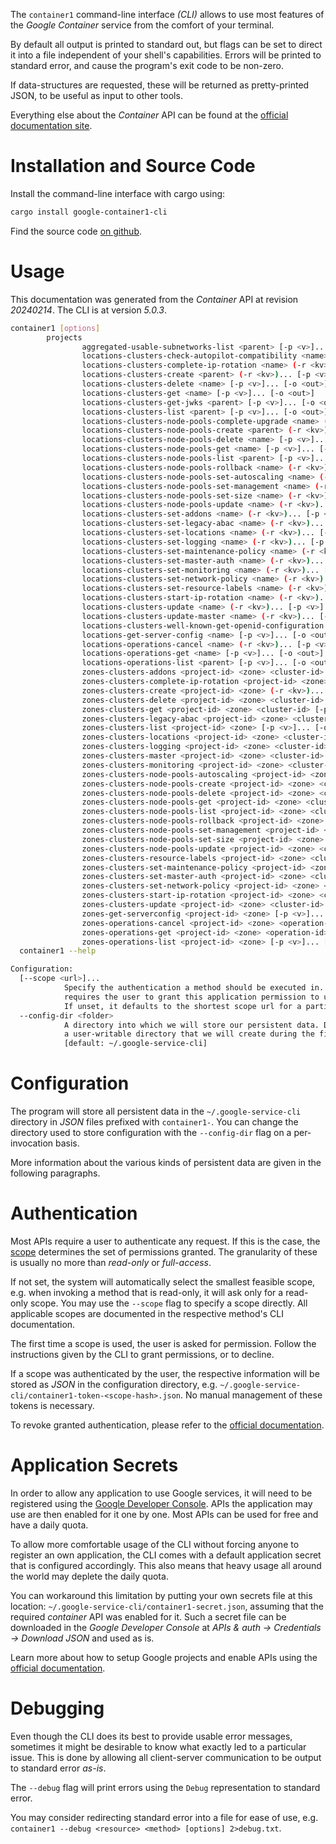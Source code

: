<!---
DO NOT EDIT !
This file was generated automatically from 'src/generator/templates/cli/README.md.mako'
DO NOT EDIT !
-->
The `container1` command-line interface *(CLI)* allows to use most features of the *Google Container* service from the comfort of your terminal.

By default all output is printed to standard out, but flags can be set to direct it into a file independent of your shell's
capabilities. Errors will be printed to standard error, and cause the program's exit code to be non-zero.

If data-structures are requested, these will be returned as pretty-printed JSON, to be useful as input to other tools.

Everything else about the *Container* API can be found at the
[official documentation site](https://cloud.google.com/container-engine/).

# Installation and Source Code

Install the command-line interface with cargo using:

```bash
cargo install google-container1-cli
```

Find the source code [on github](https://github.com/Byron/google-apis-rs/tree/main/gen/container1-cli).

# Usage

This documentation was generated from the *Container* API at revision *20240214*. The CLI is at version *5.0.3*.

```bash
container1 [options]
        projects
                aggregated-usable-subnetworks-list <parent> [-p <v>]... [-o <out>]
                locations-clusters-check-autopilot-compatibility <name> [-p <v>]... [-o <out>]
                locations-clusters-complete-ip-rotation <name> (-r <kv>)... [-p <v>]... [-o <out>]
                locations-clusters-create <parent> (-r <kv>)... [-p <v>]... [-o <out>]
                locations-clusters-delete <name> [-p <v>]... [-o <out>]
                locations-clusters-get <name> [-p <v>]... [-o <out>]
                locations-clusters-get-jwks <parent> [-p <v>]... [-o <out>]
                locations-clusters-list <parent> [-p <v>]... [-o <out>]
                locations-clusters-node-pools-complete-upgrade <name> (-r <kv>)... [-p <v>]... [-o <out>]
                locations-clusters-node-pools-create <parent> (-r <kv>)... [-p <v>]... [-o <out>]
                locations-clusters-node-pools-delete <name> [-p <v>]... [-o <out>]
                locations-clusters-node-pools-get <name> [-p <v>]... [-o <out>]
                locations-clusters-node-pools-list <parent> [-p <v>]... [-o <out>]
                locations-clusters-node-pools-rollback <name> (-r <kv>)... [-p <v>]... [-o <out>]
                locations-clusters-node-pools-set-autoscaling <name> (-r <kv>)... [-p <v>]... [-o <out>]
                locations-clusters-node-pools-set-management <name> (-r <kv>)... [-p <v>]... [-o <out>]
                locations-clusters-node-pools-set-size <name> (-r <kv>)... [-p <v>]... [-o <out>]
                locations-clusters-node-pools-update <name> (-r <kv>)... [-p <v>]... [-o <out>]
                locations-clusters-set-addons <name> (-r <kv>)... [-p <v>]... [-o <out>]
                locations-clusters-set-legacy-abac <name> (-r <kv>)... [-p <v>]... [-o <out>]
                locations-clusters-set-locations <name> (-r <kv>)... [-p <v>]... [-o <out>]
                locations-clusters-set-logging <name> (-r <kv>)... [-p <v>]... [-o <out>]
                locations-clusters-set-maintenance-policy <name> (-r <kv>)... [-p <v>]... [-o <out>]
                locations-clusters-set-master-auth <name> (-r <kv>)... [-p <v>]... [-o <out>]
                locations-clusters-set-monitoring <name> (-r <kv>)... [-p <v>]... [-o <out>]
                locations-clusters-set-network-policy <name> (-r <kv>)... [-p <v>]... [-o <out>]
                locations-clusters-set-resource-labels <name> (-r <kv>)... [-p <v>]... [-o <out>]
                locations-clusters-start-ip-rotation <name> (-r <kv>)... [-p <v>]... [-o <out>]
                locations-clusters-update <name> (-r <kv>)... [-p <v>]... [-o <out>]
                locations-clusters-update-master <name> (-r <kv>)... [-p <v>]... [-o <out>]
                locations-clusters-well-known-get-openid-configuration <parent> [-p <v>]... [-o <out>]
                locations-get-server-config <name> [-p <v>]... [-o <out>]
                locations-operations-cancel <name> (-r <kv>)... [-p <v>]... [-o <out>]
                locations-operations-get <name> [-p <v>]... [-o <out>]
                locations-operations-list <parent> [-p <v>]... [-o <out>]
                zones-clusters-addons <project-id> <zone> <cluster-id> (-r <kv>)... [-p <v>]... [-o <out>]
                zones-clusters-complete-ip-rotation <project-id> <zone> <cluster-id> (-r <kv>)... [-p <v>]... [-o <out>]
                zones-clusters-create <project-id> <zone> (-r <kv>)... [-p <v>]... [-o <out>]
                zones-clusters-delete <project-id> <zone> <cluster-id> [-p <v>]... [-o <out>]
                zones-clusters-get <project-id> <zone> <cluster-id> [-p <v>]... [-o <out>]
                zones-clusters-legacy-abac <project-id> <zone> <cluster-id> (-r <kv>)... [-p <v>]... [-o <out>]
                zones-clusters-list <project-id> <zone> [-p <v>]... [-o <out>]
                zones-clusters-locations <project-id> <zone> <cluster-id> (-r <kv>)... [-p <v>]... [-o <out>]
                zones-clusters-logging <project-id> <zone> <cluster-id> (-r <kv>)... [-p <v>]... [-o <out>]
                zones-clusters-master <project-id> <zone> <cluster-id> (-r <kv>)... [-p <v>]... [-o <out>]
                zones-clusters-monitoring <project-id> <zone> <cluster-id> (-r <kv>)... [-p <v>]... [-o <out>]
                zones-clusters-node-pools-autoscaling <project-id> <zone> <cluster-id> <node-pool-id> (-r <kv>)... [-p <v>]... [-o <out>]
                zones-clusters-node-pools-create <project-id> <zone> <cluster-id> (-r <kv>)... [-p <v>]... [-o <out>]
                zones-clusters-node-pools-delete <project-id> <zone> <cluster-id> <node-pool-id> [-p <v>]... [-o <out>]
                zones-clusters-node-pools-get <project-id> <zone> <cluster-id> <node-pool-id> [-p <v>]... [-o <out>]
                zones-clusters-node-pools-list <project-id> <zone> <cluster-id> [-p <v>]... [-o <out>]
                zones-clusters-node-pools-rollback <project-id> <zone> <cluster-id> <node-pool-id> (-r <kv>)... [-p <v>]... [-o <out>]
                zones-clusters-node-pools-set-management <project-id> <zone> <cluster-id> <node-pool-id> (-r <kv>)... [-p <v>]... [-o <out>]
                zones-clusters-node-pools-set-size <project-id> <zone> <cluster-id> <node-pool-id> (-r <kv>)... [-p <v>]... [-o <out>]
                zones-clusters-node-pools-update <project-id> <zone> <cluster-id> <node-pool-id> (-r <kv>)... [-p <v>]... [-o <out>]
                zones-clusters-resource-labels <project-id> <zone> <cluster-id> (-r <kv>)... [-p <v>]... [-o <out>]
                zones-clusters-set-maintenance-policy <project-id> <zone> <cluster-id> (-r <kv>)... [-p <v>]... [-o <out>]
                zones-clusters-set-master-auth <project-id> <zone> <cluster-id> (-r <kv>)... [-p <v>]... [-o <out>]
                zones-clusters-set-network-policy <project-id> <zone> <cluster-id> (-r <kv>)... [-p <v>]... [-o <out>]
                zones-clusters-start-ip-rotation <project-id> <zone> <cluster-id> (-r <kv>)... [-p <v>]... [-o <out>]
                zones-clusters-update <project-id> <zone> <cluster-id> (-r <kv>)... [-p <v>]... [-o <out>]
                zones-get-serverconfig <project-id> <zone> [-p <v>]... [-o <out>]
                zones-operations-cancel <project-id> <zone> <operation-id> (-r <kv>)... [-p <v>]... [-o <out>]
                zones-operations-get <project-id> <zone> <operation-id> [-p <v>]... [-o <out>]
                zones-operations-list <project-id> <zone> [-p <v>]... [-o <out>]
  container1 --help

Configuration:
  [--scope <url>]...
            Specify the authentication a method should be executed in. Each scope
            requires the user to grant this application permission to use it.
            If unset, it defaults to the shortest scope url for a particular method.
  --config-dir <folder>
            A directory into which we will store our persistent data. Defaults to
            a user-writable directory that we will create during the first invocation.
            [default: ~/.google-service-cli]

```

# Configuration

The program will store all persistent data in the `~/.google-service-cli` directory in *JSON* files prefixed with `container1-`.  You can change the directory used to store configuration with the `--config-dir` flag on a per-invocation basis.

More information about the various kinds of persistent data are given in the following paragraphs.

# Authentication

Most APIs require a user to authenticate any request. If this is the case, the [scope][scopes] determines the 
set of permissions granted. The granularity of these is usually no more than *read-only* or *full-access*.

If not set, the system will automatically select the smallest feasible scope, e.g. when invoking a
method that is read-only, it will ask only for a read-only scope. 
You may use the `--scope` flag to specify a scope directly. 
All applicable scopes are documented in the respective method's CLI documentation.

The first time a scope is used, the user is asked for permission. Follow the instructions given 
by the CLI to grant permissions, or to decline.

If a scope was authenticated by the user, the respective information will be stored as *JSON* in the configuration
directory, e.g. `~/.google-service-cli/container1-token-<scope-hash>.json`. No manual management of these tokens
is necessary.

To revoke granted authentication, please refer to the [official documentation][revoke-access].

# Application Secrets

In order to allow any application to use Google services, it will need to be registered using the 
[Google Developer Console][google-dev-console]. APIs the application may use are then enabled for it
one by one. Most APIs can be used for free and have a daily quota.

To allow more comfortable usage of the CLI without forcing anyone to register an own application, the CLI
comes with a default application secret that is configured accordingly. This also means that heavy usage
all around the world may deplete the daily quota.

You can workaround this limitation by putting your own secrets file at this location: 
`~/.google-service-cli/container1-secret.json`, assuming that the required *container* API 
was enabled for it. Such a secret file can be downloaded in the *Google Developer Console* at 
*APIs & auth -> Credentials -> Download JSON* and used as is.

Learn more about how to setup Google projects and enable APIs using the [official documentation][google-project-new].


# Debugging

Even though the CLI does its best to provide usable error messages, sometimes it might be desirable to know
what exactly led to a particular issue. This is done by allowing all client-server communication to be 
output to standard error *as-is*.

The `--debug` flag will print errors using the `Debug` representation to standard error.

You may consider redirecting standard error into a file for ease of use, e.g. `container1 --debug <resource> <method> [options] 2>debug.txt`.


[scopes]: https://developers.google.com/+/api/oauth#scopes
[revoke-access]: http://webapps.stackexchange.com/a/30849
[google-dev-console]: https://console.developers.google.com/
[google-project-new]: https://developers.google.com/console/help/new/
